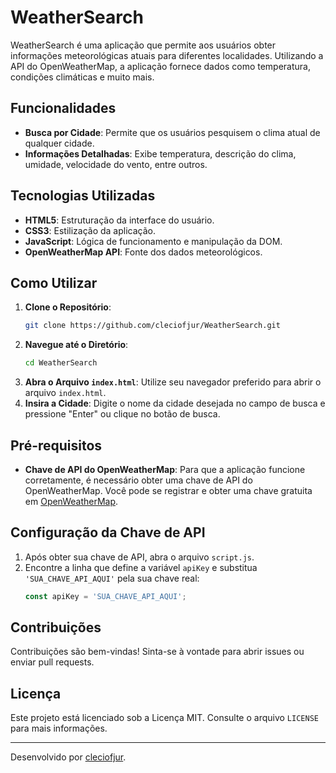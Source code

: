 # WeatherSearch

WeatherSearch é uma aplicação que permite aos usuários obter informações meteorológicas atuais para diferentes localidades. Utilizando a API do OpenWeatherMap, a aplicação fornece dados como temperatura, condições climáticas e muito mais.

## Funcionalidades

- **Busca por Cidade**: Permite que os usuários pesquisem o clima atual de qualquer cidade.
- **Informações Detalhadas**: Exibe temperatura, descrição do clima, umidade, velocidade do vento, entre outros.

## Tecnologias Utilizadas

- **HTML5**: Estruturação da interface do usuário.
- **CSS3**: Estilização da aplicação.
- **JavaScript**: Lógica de funcionamento e manipulação da DOM.
- **OpenWeatherMap API**: Fonte dos dados meteorológicos.

## Como Utilizar

1. **Clone o Repositório**:
   ```bash
   git clone https://github.com/cleciofjur/WeatherSearch.git
   ```
2. **Navegue até o Diretório**:
   ```bash
   cd WeatherSearch
   ```
3. **Abra o Arquivo `index.html`**:
   Utilize seu navegador preferido para abrir o arquivo `index.html`.
4. **Insira a Cidade**:
   Digite o nome da cidade desejada no campo de busca e pressione "Enter" ou clique no botão de busca.

## Pré-requisitos

- **Chave de API do OpenWeatherMap**: Para que a aplicação funcione corretamente, é necessário obter uma chave de API do OpenWeatherMap. Você pode se registrar e obter uma chave gratuita em [OpenWeatherMap](https://openweathermap.org/).

## Configuração da Chave de API

1. Após obter sua chave de API, abra o arquivo `script.js`.
2. Encontre a linha que define a variável `apiKey` e substitua `'SUA_CHAVE_API_AQUI'` pela sua chave real:
   ```javascript
   const apiKey = 'SUA_CHAVE_API_AQUI';
   ```

## Contribuições

Contribuições são bem-vindas! Sinta-se à vontade para abrir issues ou enviar pull requests.

## Licença

Este projeto está licenciado sob a Licença MIT. Consulte o arquivo `LICENSE` para mais informações.

---

Desenvolvido por [cleciofjur](https://github.com/cleciofjur). 
